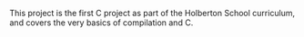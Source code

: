 This project is the first C project as part of the Holberton School curriculum, and covers the very basics of compilation and C.